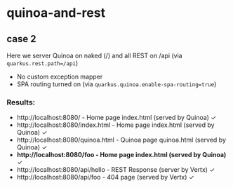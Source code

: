 # quinoa-and-rest

## case 2 

Here we server Quinoa on naked (/) and all REST on /api (via `quarkus.rest.path=/api`)
- No custom exception mapper
- SPA routing turned on (via `quarkus.quinoa.enable-spa-routing=true`)

### Results:

- http://localhost:8080/ - Home page index.html (served by Quinoa) &check;
- http://localhost:8080/index.html - Home page index.html (served by Quinoa) &check;
- http://localhost:8080/quinoa.html - Quinoa page quinoa.html (served by Quinoa) &check;
- **http://localhost:8080/foo - Home page index.html (served by Quinoa)** &check;
- http://localhost:8080/api/hello - REST Response (server by Vertx) &check;
- http://localhost:8080/api/foo - 404 page (served by Vertx) &check;